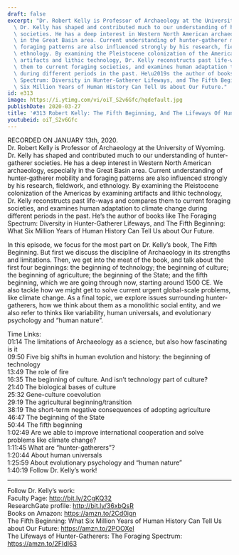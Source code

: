 ```yaml
---
draft: false
excerpt: "Dr. Robert Kelly is Professor of Archaeology at the University of Wyoming.\
  \ Dr. Kelly has shaped and contributed much to our understanding of hunter-gatherer\
  \ societies. He has a deep interest in Western North American archaeology, especially\
  \ in the Great Basin area. Current understanding of hunter-gatherer mobility and\
  \ foraging patterns are also influenced strongly by his research, fieldwork, and\
  \ ethnology. By examining the Pleistocene colonization of the Americas by examining\
  \ artifacts and lithic technology, Dr. Kelly reconstructs past life-ways and compares\
  \ them to current foraging societies, and examines human adaptation to climate change\
  \ during different periods in the past. He\u2019s the author of books like The Foraging\
  \ Spectrum: Diversity in Hunter-Gatherer Lifeways, and The Fifth Beginning: What\
  \ Six Million Years of Human History Can Tell Us about Our Future."
id: e313
image: https://i.ytimg.com/vi/oiT_S2v6Gfc/hqdefault.jpg
publishDate: 2020-03-27
title: '#313 Robert Kelly: The Fifth Beginning, And The Lifeways Of Hunter-Gatherers'
youtubeid: oiT_S2v6Gfc
---
```

RECORDED ON JANUARY 13th, 2020.  
Dr. Robert Kelly is Professor of Archaeology at the University of Wyoming. Dr. Kelly has shaped and contributed much to our understanding of hunter-gatherer societies. He has a deep interest in Western North American archaeology, especially in the Great Basin area. Current understanding of hunter-gatherer mobility and foraging patterns are also influenced strongly by his research, fieldwork, and ethnology. By examining the Pleistocene colonization of the Americas by examining artifacts and lithic technology, Dr. Kelly reconstructs past life-ways and compares them to current foraging societies, and examines human adaptation to climate change during different periods in the past. He’s the author of books like The Foraging Spectrum: Diversity in Hunter-Gatherer Lifeways, and The Fifth Beginning: What Six Million Years of Human History Can Tell Us about Our Future.

In this episode, we focus for the most part on Dr. Kelly’s book, The Fifth Beginning. But first we discuss the discipline of Archaeology in its strengths and limitations. Then, we get into the meat of the book, and talk about the first four beginnings: the beginning of technology; the beginning of culture; the beginning of agriculture; the beginning of the State; and the fifth beginning, which we are going through now, starting around 1500 CE. We also tackle how we might get to solve current urgent global-scale problems, like climate change. As a final topic, we explore issues surrounding hunter-gatherers, how we think about them as a monolithic social entity, and we also refer to thinks like variability, human universals, and evolutionary psychology and “human nature”.

Time Links:  
01:14  The limitations of Archaeology as a science, but also how fascinating is it  
09:50  Five big shifts in human evolution and history: the beginning of technology  
13:49  The role of fire  
16:35  The beginning of culture. And isn’t technology part of culture?  
21:40  The biological bases of culture   
25:32  Gene-culture coevolution  
29:19  The agricultural beginning/transition  
38:19  The short-term negative consequences of adopting agriculture  
46:47  The beginning of the State  
50:44  The fifth beginning  
1:02:49  Are we able to improve international cooperation and solve problems like climate change?  
1:11:45  What are “hunter-gatherers”?  
1:20:44  About human universals  
1:25:59  About evolutionary psychology and “human nature”  
1:40:19  Follow Dr. Kelly’s work!

---

Follow Dr. Kelly’s work:  
Faculty Page: http://bit.ly/2CgKQ32  
ResearchGate profile: http://bit.ly/36xbQsR  
Books on Amazon: https://amzn.to/2Cd0ign  
The Fifth Beginning: What Six Million Years of Human History Can Tell Us about Our Future: https://amzn.to/2POOXeI  
The Lifeways of Hunter-Gatherers: The Foraging Spectrum: https://amzn.to/2FIdI63
